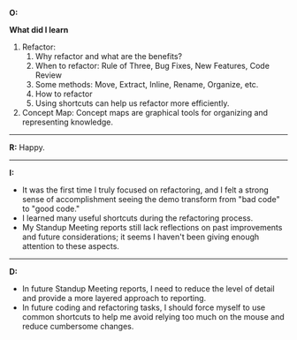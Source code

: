 **O:**

**What did I learn**

1. Refactor:
    1. Why refactor and what are the benefits?
    2. When to refactor: Rule of Three, Bug Fixes, New Features, Code Review
    3. Some methods: Move, Extract, Inline, Rename, Organize, etc.
    4. How to refactor
    5. Using shortcuts can help us refactor more efficiently.
2. Concept Map: Concept maps are graphical tools for organizing and representing knowledge.

---

**R:** Happy.

---

**I:**

- It was the first time I truly focused on refactoring, and I felt a strong sense of accomplishment seeing the demo transform from "bad code" to "good code."
- I learned many useful shortcuts during the refactoring process.
- My Standup Meeting reports still lack reflections on past improvements and future considerations; it seems I haven't been giving enough attention to these aspects.

---

**D:**

- In future Standup Meeting reports, I need to reduce the level of detail and provide a more layered approach to reporting.
- In future coding and refactoring tasks, I should force myself to use common shortcuts to help me avoid relying too much on the mouse and reduce cumbersome changes.
